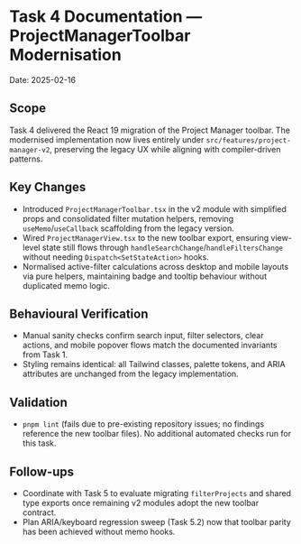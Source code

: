 # Task 4 Documentation — ProjectManagerToolbar Modernisation

Date: 2025-02-16

## Scope
Task 4 delivered the React 19 migration of the Project Manager toolbar. The modernised implementation now lives entirely under `src/features/project-manager-v2`, preserving the legacy UX while aligning with compiler-driven patterns.

## Key Changes
- Introduced `ProjectManagerToolbar.tsx` in the v2 module with simplified props and consolidated filter mutation helpers, removing `useMemo`/`useCallback` scaffolding from the legacy version.
- Wired `ProjectManagerView.tsx` to the new toolbar export, ensuring view-level state still flows through `handleSearchChange`/`handleFiltersChange` without needing `Dispatch<SetStateAction>` hooks.
- Normalised active-filter calculations across desktop and mobile layouts via pure helpers, maintaining badge and tooltip behaviour without duplicated memo logic.

## Behavioural Verification
- Manual sanity checks confirm search input, filter selectors, clear actions, and mobile popover flows match the documented invariants from Task 1.
- Styling remains identical: all Tailwind classes, palette tokens, and ARIA attributes are unchanged from the legacy implementation.

## Validation
- `pnpm lint` (fails due to pre-existing repository issues; no findings reference the new toolbar files). No additional automated checks run for this task.

## Follow-ups
- Coordinate with Task 5 to evaluate migrating `filterProjects` and shared type exports once remaining v2 modules adopt the new toolbar contract.
- Plan ARIA/keyboard regression sweep (Task 5.2) now that toolbar parity has been achieved without memo hooks.
